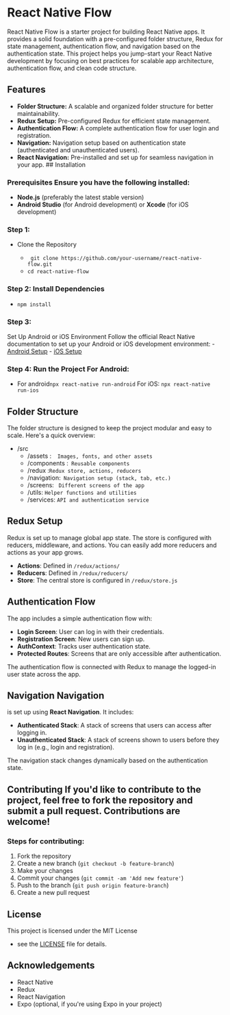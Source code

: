 # React Native Flow
React Native Flow is a starter project for building React Native apps. It provides a solid foundation with a pre-configured folder structure, Redux for state management, authentication flow, and navigation based on the authentication state. This project helps you jump-start your React Native development by focusing on best practices for scalable app architecture, authentication flow, and clean code structure. 
## Features 
- **Folder Structure:** 
A scalable and organized folder structure for better maintainability. 
- **Redux Setup:** Pre-configured Redux for efficient state management. 
- **Authentication Flow:** A complete authentication flow for user login and registration.
- **Navigation:** Navigation setup based on authentication state (authenticated and unauthenticated users). 
- **React Navigation:** Pre-installed and set up for seamless navigation in your app. ## Installation 
### Prerequisites Ensure you have the following installed: 
- **Node.js** (preferably the latest stable version) 
- **Android Studio** (for Android development) or **Xcode** (for iOS development) 
### Step 1: 
- Clone the Repository 

  - ``` git clone https://github.com/your-username/react-native-flow.git```
  - ``` cd react-native-flow ``` 
### Step 2: Install Dependencies 
- ``` npm install ``` 
### Step 3: 
Set Up Android or iOS Environment Follow the official React Native documentation to set up your Android or iOS development environment: - [Android Setup](https://reactnative.dev/docs/environment-setup#android-development-environment) - [iOS Setup](https://reactnative.dev/docs/environment-setup#ios-development-environment) 
### Step 4: Run the Project For Android:
 -  For android``` npx react-native run-android ``` For iOS: ``` npx react-native run-ios ``` 
## Folder Structure 
The folder structure is designed to keep the project modular and easy to scale. Here's a quick overview: 
- /src 
  - /assets        :```  Images, fonts, and other assets``` 
  - /components     :``` Reusable components```
  - /redux          :``` Redux store, actions, reducers ```
  - /navigation:``` Navigation setup (stack, tab, etc.)``` 
  - /screens:        ``` Different screens of the app``` 
  - /utils:         ``` Helper functions and utilities ``` 
  - /services:       ``` API and authentication service ``` 
## Redux Setup 
Redux is set up to manage global app state. The store is configured with reducers, middleware, and actions. You can easily add more reducers and actions as your app grows.
- **Actions**: Defined in `/redux/actions/` 
- **Reducers**: Defined in `/redux/reducers/` 
- **Store**: The central store is configured in `/redux/store.js` 
## Authentication Flow 
The app includes a simple authentication flow with: 
- **Login Screen**: User can log in with their credentials. 
- **Registration Screen**: New users can sign up. 
- **AuthContext**: Tracks user authentication state. 
- **Protected Routes**: Screens that are only accessible after authentication. 

The authentication flow is connected with Redux to manage the logged-in user state across the app. 
## Navigation Navigation 
is set up using **React Navigation**. It includes: 
- **Authenticated Stack**: A stack of screens that users can access after logging in. 
- **Unauthenticated Stack**: A stack of screens shown to users before they log in (e.g., login and registration). 

The navigation stack changes dynamically based on the authentication state. 
## Contributing If you'd like to contribute to the project, feel free to fork the repository and submit a pull request. Contributions are welcome! 
### Steps for contributing: 
1. Fork the repository 
2. Create a new branch (`git checkout -b feature-branch`) 
3. Make your changes 
4. Commit your changes (`git commit -am 'Add new feature'`) 
5. Push to the branch (`git push origin feature-branch`) 
6. Create a new pull request 
## License 
This project is licensed under the MIT License 
- see the [LICENSE](LICENSE) file for details. 
## Acknowledgements 
- React Native 
- Redux 
- React Navigation 
- Expo (optional, if you're using Expo in your project)
